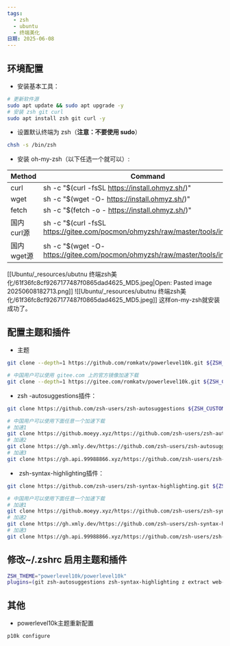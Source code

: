```yaml
---
tags:
  - zsh
  - ubuntu
  - 终端美化
日期: 2025-06-08
---
```

## 环境配置
- 安装基本工具：
```bash
# 更新软件源
sudo apt update && sudo apt upgrade -y
# 安装 zsh git curl
sudo apt install zsh git curl -y
```
- 设置默认终端为 zsh（**注意：不要使用 sudo**）
```bash
chsh -s /bin/zsh
```
- 安装 oh-my-zsh（以下任选一个就可以）:

| Method  | Command                                                                            |
| ------- | ---------------------------------------------------------------------------------- |
| curl    | sh -c "$(curl -fsSL https://install.ohmyz.sh/)"                                    |
| wget    | sh -c "$(wget -O- https://install.ohmyz.sh/)"                                      |
| fetch   | sh -c "$(fetch -o - https://install.ohmyz.sh/)"                                    |
| 国内curl源 | sh -c "$(curl -fsSL https://gitee.com/pocmon/ohmyzsh/raw/master/tools/install.sh)" |
| 国内wget源 | sh -c "$(wget -O- https://gitee.com/pocmon/ohmyzsh/raw/master/tools/install.sh)"   |


[[Ubuntu/_resources/ubutnu 终端zsh美化/61f36fc8cf9267177487f0865dad4625_MD5.jpeg|Open: Pasted image 20250608182713.png]]
![[Ubuntu/_resources/ubutnu 终端zsh美化/61f36fc8cf9267177487f0865dad4625_MD5.jpeg]]
这样on-my-zsh就安装成功了。

## 配置主题和插件
- 主题
```bash
git clone --depth=1 https://github.com/romkatv/powerlevel10k.git ${ZSH_CUSTOM:-$HOME/.oh-my-zsh/custom}/themes/powerlevel10k

# 中国用户可以使用 gitee.com 上的官方镜像加速下载
git clone --depth=1 https://gitee.com/romkatv/powerlevel10k.git ${ZSH_CUSTOM:-$HOME/.oh-my-zsh/custom}/themes/powerlevel10k
```
- zsh -autosuggestions插件：
```bash
git clone https://github.com/zsh-users/zsh-autosuggestions ${ZSH_CUSTOM:-~/.oh-my-zsh/custom}/plugins/zsh-autosuggestions

# 中国用户可以使用下面任意一个加速下载
# 加速1
git clone https://github.moeyy.xyz/https://github.com/zsh-users/zsh-autosuggestions ${ZSH_CUSTOM:-~/.oh-my-zsh/custom}/plugins/zsh-autosuggestions
# 加速2
git clone https://gh.xmly.dev/https://github.com/zsh-users/zsh-autosuggestions ${ZSH_CUSTOM:-~/.oh-my-zsh/custom}/plugins/zsh-autosuggestions
# 加速3
git clone https://gh.api.99988866.xyz/https://github.com/zsh-users/zsh-autosuggestions ${ZSH_CUSTOM:-~/.oh-my-zsh/custom}/plugins/zsh-autosuggestions
```
-  zsh-syntax-highlighting插件：
```bash
git clone https://github.com/zsh-users/zsh-syntax-highlighting.git ${ZSH_CUSTOM:-~/.oh-my-zsh/custom}/plugins/zsh-syntax-highlighting

# 中国用户可以使用下面任意一个加速下载
# 加速1
git clone https://github.moeyy.xyz/https://github.com/zsh-users/zsh-syntax-highlighting.git ${ZSH_CUSTOM:-~/.oh-my-zsh/custom}/plugins/zsh-syntax-highlighting
# 加速2
git clone https://gh.xmly.dev/https://github.com/zsh-users/zsh-syntax-highlighting.git ${ZSH_CUSTOM:-~/.oh-my-zsh/custom}/plugins/zsh-syntax-highlighting
# 加速3
git clone https://gh.api.99988866.xyz/https://github.com/zsh-users/zsh-syntax-highlighting.git ${ZSH_CUSTOM:-~/.oh-my-zsh/custom}/plugins/zsh-syntax-highlighting
```

## 修改~/.zshrc 启用主题和插件
```bash
ZSH_THEME="powerlevel10k/powerlevel10k"
plugins=(git zsh-autosuggestions zsh-syntax-highlighting z extract web-search)
```

## 其他
- powerlevel10k主题重新配置
```bash
p10k configure
```
